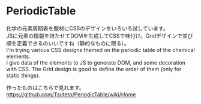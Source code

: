 # PeriodicTable
化学の元素周期表を題材にCSSのデザインをいろいろ試しています。  
JSに元素の情報を持たせてDOMを生成してCSSで味付け。Gridデザインで並び順を定義できるのいいですね（静的なものに限る）。  
I'm trying various CSS designs themed on the periodic table of the chemical elements.  
I give data of the elements to JS to generate DOM, and some decoration with CSS. The Grid design is good to define the order of them (only for static things).

作ったものはこちらで見れます。
https://github.com/Tsuteto/PeriodicTable/wiki/Home